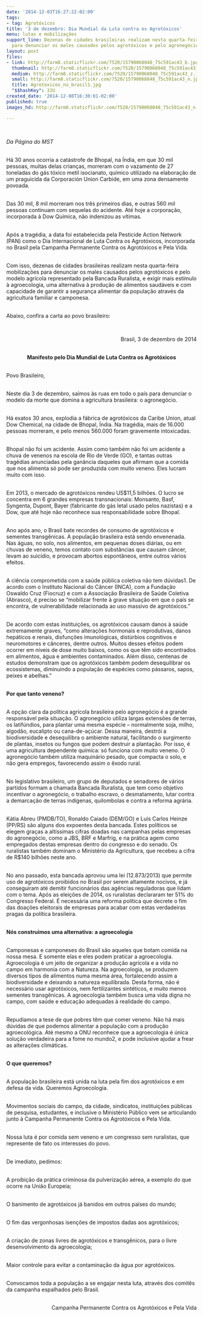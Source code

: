 ```yaml
---
date: '2014-12-03T16:27:22-02:00'
tags:
- tag: Agrotóxicos
title: '3 de dezembro: Dia Mundial da Luta contra os Agrotóxicos'
menu: lutas e mobilizações
support_line: Dezenas de cidades brasileiras realizam nesta quarta-feira mobilizações
  para denunciar os males causados pelos agrotóxicos e pelo agronegócio.
layout: post
files:
- link: http://farm8.staticflickr.com/7520/15790068048_75c591ac43_b.jpg
  thumbnail: http://farm8.staticflickr.com/7520/15790068048_75c591ac43_t.jpg
  medium: http://farm8.staticflickr.com/7520/15790068048_75c591ac43_z.jpg
  small: http://farm8.staticflickr.com/7520/15790068048_75c591ac43_n.jpg
  title: Agrotoxicos_no_brasil1.jpg
  "$$hashKey": 3JU
created_date: '2014-12-08T16:30:01-02:00'
published: true
images_hd: http://farm8.staticflickr.com/7520/15790068048_75c591ac43_n.jpg

---
```

<div id="content-header">
<div id="content-title">
<p>&nbsp;</p>
</div>
</div>

<div id="content-area">
<div id="default-content">
<div id="node-16823">
<div>
<div>
<p><em>Da P&aacute;gina do MST</em></p>

<p><br />
H&aacute; 30 anos ocorria a cat&aacute;strofe de Bhopal, na &Iacute;ndia, em que 30 mil pessoas,&nbsp;muitas delas crian&ccedil;as, morreram com o vazamento de 27 toneladas do g&aacute;s t&oacute;xico metil isocianato, qu&iacute;mico utilizado na elabora&ccedil;&atilde;o de um praguicida da Corporaci&oacute;n Union Carbide, em uma zona densamente povoada.</p>

<p><br />
Das 30 mil, 8 mil morreram nos tr&ecirc;s primeiros dias, e outras 560 mil pessoas continuam com sequelas do acidente. At&eacute; hoje a corpora&ccedil;&atilde;o, incorporada &agrave; Dow Qu&iacute;mica, n&atilde;o indenizou as v&iacute;timas.</p>

<p><br />
Ap&oacute;s a trag&eacute;dia, a data foi estabelecida pela Pesticide Action Network (PAN) como o Dia Internacional de Luta Contra os Agrot&oacute;xicos, incorporada no Brasil pela Campanha Permanente Contra os Agrot&oacute;xicos e Pela Vida.</p>

<p><br />
Com isso, dezenas de cidades brasileiras realizam nesta quarta-feira mobiliza&ccedil;&otilde;es para denunciar os males causados pelos agrot&oacute;xicos e pelo modelo agr&iacute;cola representado pela Bancada Ruralista, e exigir mais est&iacute;mulo &agrave; agroecologia, uma alternativa &agrave; produ&ccedil;&atilde;o de alimentos saud&aacute;veis e com capacidade de garantir a seguran&ccedil;a alimentar da popula&ccedil;&atilde;o atrav&eacute;s da agricultura familiar e camponesa.</p>

<p><br />
Abaixo, confira a carta ao povo brasileiro:</p>

<p>&nbsp;</p>

<p style="text-align: right;">Brasil, 3 de dezembro de 2014</p>

<p style="text-align: center;"><br />
<strong>Manifesto pelo Dia Mundial de Luta Contra os Agrot&oacute;xicos</strong></p>

<p><br />
Povo Brasileiro,</p>

<p><br />
Neste dia 3 de dezembro, sa&iacute;mos &agrave;s ruas em todo o pa&iacute;s para denunciar o modelo da morte que domina a agricultura brasileira: o agroneg&oacute;cio.</p>

<p><br />
H&aacute; exatos 30 anos, explodia a f&aacute;brica de agrot&oacute;xicos da Caribe Union, atual Dow Chemical, na cidade de Bhopal, &Iacute;ndia. Na trag&eacute;dia, mais de 16.000 pessoas morreram, e pelo menos 560.000 foram gravemente intoxicadas.</p>

<p><br />
Bhopal n&atilde;o foi um acidente. Assim como tamb&eacute;m n&atilde;o foi um acidente a chuva de venenos na escola de Rio de Verde (GO), e tantas outras trag&eacute;dias anunciadas pela gan&acirc;ncia daqueles que afirmam que a comida que nos alimenta s&oacute; pode ser produzida com muito veneno. Eles lucram muito com isso.</p>

<p><br />
Em 2013, o mercado de agrot&oacute;xicos rendeu US$11,5 bilh&otilde;es. O lucro se concentra em 6 grandes empresas transnacionais: Monsanto, Basf, Syngenta, Dupont, Bayer (fabricante do g&aacute;s letal usado pelos nazistas) e a Dow, que at&eacute; hoje n&atilde;o reconhece sua responsabilidade sobre Bhopal.</p>

<p><br />
Ano ap&oacute;s ano, o Brasil bate recordes de consumo de agrot&oacute;xicos e sementes transg&ecirc;nicas. A popula&ccedil;&atilde;o brasileira est&aacute; sendo envenenada. Nas &aacute;guas, no solo, nos alimentos, em pequenas doses di&aacute;rias, ou em chuvas de veneno, temos contato com subst&acirc;ncias que causam c&acirc;ncer, levam ao suic&iacute;dio, e provocam abortos espont&acirc;neos, entre outros v&aacute;rios efeitos.</p>

<p><br />
A ci&ecirc;ncia comprometida com a sa&uacute;de p&uacute;blica coletiva n&atilde;o tem d&uacute;vidas1. De acordo com o Instituto Nacional do C&acirc;ncer (INCA), com a Funda&ccedil;&atilde;o Oswaldo Cruz (Fiocruz) e com a Associa&ccedil;&atilde;o Brasileira de Sa&uacute;de Coletiva (Abrasco), &eacute; preciso se &ldquo;mobilizar frente &agrave; grave situa&ccedil;&atilde;o em que o pa&iacute;s se encontra, de vulnerabilidade relacionada ao uso massivo de agrot&oacute;xicos.&rdquo;</p>

<p><br />
De acordo com estas institui&ccedil;&otilde;es, os agrot&oacute;xicos causam danos &agrave; sa&uacute;de extremamente graves, &ldquo;como altera&ccedil;&otilde;es hormonais e reprodutivas, danos hep&aacute;ticos e renais, disfun&ccedil;&otilde;es imunol&oacute;gicas, dist&uacute;rbios cognitivos e neuromotores e c&acirc;nceres, dentre outros. Muitos desses efeitos podem ocorrer em n&iacute;veis de dose muito baixos, como os que t&ecirc;m sido encontrados em alimentos, &aacute;gua e ambientes contaminados. Al&eacute;m disso, centenas de estudos demonstram que os agrot&oacute;xicos tamb&eacute;m podem desequilibrar os ecossistemas, diminuindo a popula&ccedil;&atilde;o de esp&eacute;cies como p&aacute;ssaros, sapos, peixes e abelhas.&rdquo;</p>

<p><br />
<strong>Por que tanto veneno?</strong></p>

<p><br />
A op&ccedil;&atilde;o clara da pol&iacute;tica agr&iacute;cola brasileira pelo agroneg&oacute;cio &eacute; a grande respons&aacute;vel pela situa&ccedil;&atilde;o. O agroneg&oacute;cio utiliza largas extens&otilde;es de terras, os latif&uacute;ndios, para plantar uma mesma esp&eacute;cie &ndash; normalmente soja, milho, algod&atilde;o, eucalipto ou cana-de-a&ccedil;&uacute;car. Dessa maneira, destr&oacute;i a biodiversidade e desequilibra o ambiente natural, facilitando o surgimento de plantas, insetos ou fungos que podem destruir a planta&ccedil;&atilde;o. Por isso, &eacute; uma agricultura dependente qu&iacute;mica: s&oacute; funciona com muito veneno. O agroneg&oacute;cio tamb&eacute;m utiliza maquin&aacute;rio pesado, que compacta o solo, e n&atilde;o gera empregos, favorecendo assim o &ecirc;xodo rural.</p>

<p><br />
No legislativo brasileiro, um grupo de deputados e senadores de v&aacute;rios partidos formam a chamada Bancada Ruralista, que tem como objetivo incentivar o agroneg&oacute;cio, o trabalho escravo, o desmatamento, lutar contra a demarca&ccedil;&atilde;o de terras ind&iacute;genas, quilombolas e contra a reforma agr&aacute;ria.</p>

<p><br />
K&aacute;tia Abreu (PMDB/TO), Ronaldo Caiado (DEM/GO) e Luis Carlos Heinze (PP/RS) s&atilde;o alguns dos expoentes desta bancada. Estes pol&iacute;ticos se elegem gra&ccedil;as a alt&iacute;ssimas cifras doadas nas campanhas pelas empresas do agroneg&oacute;cio, como a JBS, BRF e Marfrig, e na pr&aacute;tica agem como empregados destas empresas dentro do congresso e do senado. Os ruralistas tamb&eacute;m dominam o Minist&eacute;rio da Agricultura, que recebeu a cifra de R$140 bilh&otilde;es neste ano.</p>

<p><br />
No ano passado, esta bancada aprovou uma lei (12.873/2013) que permite uso de agrot&oacute;xicos proibidos no Brasil por serem altamente nocivos, e j&aacute; conseguiram at&eacute; demitir funcion&aacute;rios das ag&ecirc;ncias reguladoras que lidam com o tema. Ap&oacute;s as elei&ccedil;&otilde;es de 2014, os ruralistas declararam ter 51% do Congresso Federal. &Eacute; necess&aacute;ria uma reforma pol&iacute;tica que decrete o fim das doa&ccedil;&otilde;es eleitorais de empresas para acabar com estas verdadeiras pragas da pol&iacute;tica brasileira.</p>

<p><br />
<strong>N&oacute;s constru&iacute;mos uma alternativa: a agroecologia</strong></p>

<p><br />
Camponesas e camponeses do Brasil s&atilde;o aqueles que botam comida na nossa mesa. E somente elas e eles podem praticar a agroecologia. Agroecologia &eacute; um jeito de organizar a produ&ccedil;&atilde;o agr&iacute;cola e a vida no campo em harmonia com a Natureza. Na agroecologia, se produzem diversos tipos de alimentos numa mesma &aacute;rea, fortalecendo assim a biodiversidade e deixando a natureza equilibrada. Desta forma, n&atilde;o &eacute; necess&aacute;rio usar agrot&oacute;xicos, nem fertilizantes sint&eacute;ticos, e muito menos sementes transg&ecirc;nicas. A agroecologia tamb&eacute;m busca uma vida digna no campo, com sa&uacute;de e educa&ccedil;&atilde;o adequadas &agrave; realidade do campo.</p>

<p><br />
Repudiamos a tese de que pobres t&ecirc;m que comer veneno. N&atilde;o h&aacute; mais d&uacute;vidas de que podemos alimentar a popula&ccedil;&atilde;o com a produ&ccedil;&atilde;o agroecol&oacute;gica. At&eacute; mesmo a ONU reconhece que a agroecologia &eacute; &uacute;nica solu&ccedil;&atilde;o verdadeira para a fome no mundo2, e pode inclusive ajudar a frear as altera&ccedil;&otilde;es clim&aacute;ticas.</p>

<p><br />
<strong>O que queremos?</strong></p>

<p><br />
A popula&ccedil;&atilde;o brasileira est&aacute; unida na luta pela fim dos agrot&oacute;xicos e em defesa da vida. Queremos Agroecologia.</p>

<p><br />
Movimentos sociais do campo, da cidade, sindicatos, institui&ccedil;&otilde;es p&uacute;blicas de pesquisa, estudantes, e inclusive o Minist&eacute;rio P&uacute;blico vem se articulando junto &agrave; Campanha Permanente Contra os Agrot&oacute;xicos e Pela Vida.</p>

<p><br />
Nossa luta &eacute; por comida sem veneno e um congresso sem ruralistas, que represente de fato os interesses do povo.</p>

<p><br />
De imediato, pedimos:</p>

<p><br />
A proibi&ccedil;&atilde;o da pr&aacute;tica criminosa da pulveriza&ccedil;&atilde;o a&eacute;rea, a exemplo do que ocorre na Uni&atilde;o Europeia;</p>

<p><br />
O banimento de agrot&oacute;xicos j&aacute; banidos em outros pa&iacute;ses do mundo;</p>

<p><br />
O fim das vergonhosas isen&ccedil;&otilde;es de impostos dadas aos agrot&oacute;xicos;</p>

<p><br />
A cria&ccedil;&atilde;o de zonas livres de agrot&oacute;xicos e transg&ecirc;nicos, para o livre desenvolvimento da agroecologia;</p>

<p><br />
Maior controle para evitar a contamina&ccedil;&atilde;o da &aacute;gua por agrot&oacute;xicos.</p>

<p><br />
Convocamos toda a popula&ccedil;&atilde;o a se engajar nesta luta, atrav&eacute;s dos comit&ecirc;s da campanha espalhados pelo Brasil.</p>

<p style="text-align: right;"><br />
Campanha Permanente Contra os Agrot&oacute;xicos e Pela Vida</p>

<p>&nbsp;</p>
</div>
</div>
</div>
</div>
</div>
